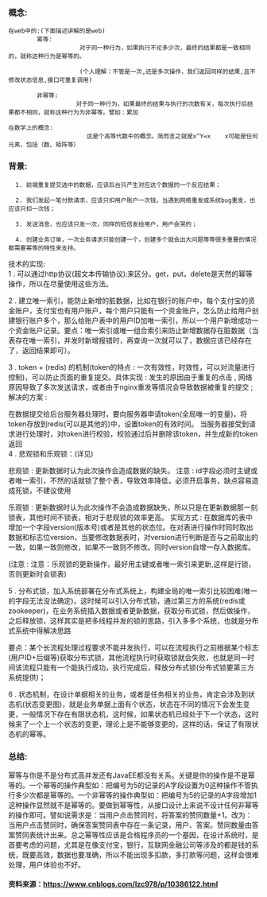 ### 概念:
    在web中的:(下面描述讲解的是web)
            幂等:
                        对于同一种行为，如果执行不论多少次，最终的结果都是一致相同的，就称这种行为是幂等的。

                        (个人理解：不管是一次,还是多次操作，我们返回同样的结果,且不修改状态信息,接口可重复调用)

            非幂等:
                       对于同一种行为，如果最终的结果与执行的次数有关，每次执行后结果都不相同，就称这种行为为非幂等。譬如：累加

    在数学上的概念:
                          这是个高等代数中的概念。简而言之就是x^Y=x    x可能是任何元素，包括（数、矩阵等）

### 背景:
      1. 前端重复提交选中的数据，应该后台只产生对应这个数据的一个反应结果；

      2. 我们发起一笔付款请求，应该只扣用户账户一次钱，当遇到网络重发或系统bug重发，也应该只扣一次钱；

      3. 发送消息，也应该只发一次，同样的短信发给用户，用户会哭的；

      4. 创建业务订单，一次业务请求只能创建一个，创建多个就会出大问题等等很多重要的情况都需要幂等的特性来支持。 

技术的实现:  
   1 . 可以通过http协议(超文本传输协议):来区分。get，put，delete是天然的幂等操作，所以在尽量使用这些方法。

   2 . 建立唯一索引，能防止新增的脏数据，比如在银行的账户中，每个支付宝的资金账户，支付宝也有用户账户，每个用户只能有一个资金账户，怎么防止给用户创建银行账户多个，那么给账户表中的用户ID加唯一索引，所以一个用户新增成功一个资金账户记录。要点：唯一索引或唯一组合索引来防止新增数据存在脏数据（当表存在唯一索引，并发时新增报错时，再查询一次就可以了，数据应该已经存在了，返回结果即可）。

   3 . token + (redis) 的机制(token的特点 : 一次有效性，时效性，可以对流量进行控制)，可以防止页面的重复提交。具体实现 : 发生的原因由于重复的点击 , 网络原因导致了多次发送请求，或者由于nginx重发等情况会导致数据被重复的提交 ; 解决的方案 : 

 在数据提交给后台服务器处理时，要向服务器申请token(全局唯一的变量)，将token存放到redis(可以是其他的)中，设置token的有效时间。
 当服务器接受到请求进行处理时，对token进行校验，校验通过后并删除该token，并生成新的token返回  
 4 . 悲观锁和乐观锁：(详见)

 悲观锁 : 更新数据时认为此次操作会造成数据的缺失。 
注意 :  id字段必须时主键或者唯一索引，不然的话就锁了整个表，导致效率降低，必须开启事务，缺点容易造成死锁，不建议使用

乐观锁 :  更新数据时认为此次操作不会造成数据缺失，所以只是在更新数据那一刻锁表，其他时间不锁表，相对于悲观锁的效率更高。
实现方式 : 在数据库的表中增加一个字段version(版本号)或者是其他的状态位。在对表进行操作时同时取出数据和标志位version，当要修改数据表时，对version进行判断是否与之前取出的一致，如果一致则修改，如果不一致则不修改。同时version自增一存入数据库。 

(注意 :  注意：乐观锁的更新操作，最好用主键或者唯一索引来更新,这样是行锁，否则更新时会锁表)

   5 . 分布式锁，加入系统部署在分布式系统上，构建全局的唯一索引比较困难(唯一的字段无法没法确定)，这时候可以引入分布式锁，通过第三方的系统(redis或zookeeper)，在业务系统插入数据或者更新数据，获取分布式锁，然后做操作，之后释放锁，这样其实是把多线程并发的锁的思路，引入多多个系统，也就是分布式系统中得解决思路

要点：某个长流程处理过程要求不能并发执行，可以在流程执行之前根据某个标志(用户ID+后缀等)获取分布式锁，其他流程执行时获取锁就会失败，也就是同一时间该流程只能有一个能执行成功，执行完成后，释放分布式锁(分布式锁要第三方系统提供)；

  6 . 状态机制，在设计单据相关的业务，或者是任务相关的业务，肯定会涉及到状态机(状态变更图)，就是业务单据上面有个状态，状态在不同的情况下会发生变更，一般情况下存在有限状态机，这时候，如果状态机已经处于下一个状态，这时候来了一个上一个状态的变更，理论上是不能够变更的，这样的话，保证了有限状态机的幂等。

### 总结:
幂等与你是不是分布式高并发还有JavaEE都没有关系。关键是你的操作是不是幂等的。一个幂等的操作典型如：把编号为5的记录的A字段设置为0这种操作不管执行多少次都是幂等的。一个非幂等的操作典型如：把编号为5的记录的A字段增加1这种操作显然就不是幂等的。要做到幂等性，从接口设计上来说不设计任何非幂等的操作即可。譬如说需求是：当用户点击赞同时，将答案的赞同数量+1。改为：当用户点击赞同时，确保答案赞同表中存在一条记录，用户、答案。赞同数量由答案赞同表统计出来。总之幂等性应该是合格程序员的一个基因，在设计系统时，是首要考虑的问题，尤其是在像支付宝，银行，互联网金融公司等涉及的都是钱的系统，既要高效，数据也要准确，所以不能出现多扣款，多打款等问题，这样会很难处理，用户体验也不好。

#### 资料来源：<https://www.cnblogs.com/lzc978/p/10386122.html>
